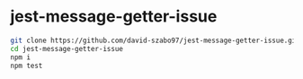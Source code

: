 # jest-message-getter-issue

```bash
git clone https://github.com/david-szabo97/jest-message-getter-issue.git
cd jest-message-getter-issue
npm i
npm test
```

